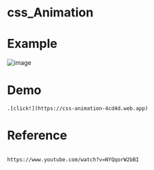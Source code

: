 # css_Animation

# Example

![image](https://user-images.githubusercontent.com/52990629/146706192-da460bee-f7bd-4067-838c-d780af3deeac.png)


# Demo

```
.[click!](https://css-animation-4cd4d.web.app)  

```



# Reference

```

https://www.youtube.com/watch?v=NYQqorW2bBI

```
